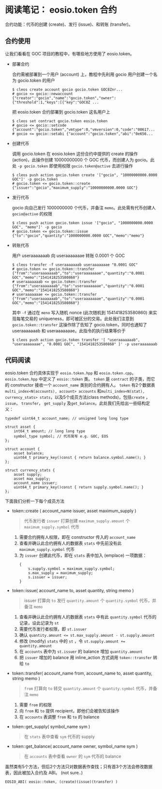 # 阅读笔记： eosio.token 合约
合约功能：代币的创建 (create)、发行 (issue)、和转账 (transfer)。

## 合约使用
让我们看看在 GOC 项目的教程中，有哪些地方使用了 eosio.token。
* 部署合约

    合约需被部署到一个用户 (account) 上，教程中先利用 gocio 用户创建一个名为 gocio.token 的用户
    ```
    $ cleos create account gocio gocio.token GOC8Znr...
    # gocio <= gocio::newaccount {"creator":"gocio","name":"gocio.token","owner":{"threshold":1,"keys":[{"key":"GOC8Z ...
    ```

    把 eosio.token 合约部署到 gocio.token 这名用户上
    ```
    $ cleos set contract gocio.token eosio.token
    # gocio <= gocio::setcode {"account":"gocio.token","vmtype":0,"vmversion":0,"code":"00617...
    # gocio <= gocio::setabi {"account":"gocio.token","abi":"0e656...
    ```
* 创建代币

    调用 gocio.token 在 eosio.token 这份合约中提供的 create 的操作 (action)，此操作创建 10000000000 个 GOC 代币，而创建人为 gocio。此处 `-p gocio.token` 即使用权限 `gocio.token@active` 去进行操作
    ```
    $ cleos push action gocio.token create '["gocio", "10000000000.0000 GOC"]' -p gocio.token
    # gocio.token <= gocio.token::create {"issuer":"gocio","maximum_supply":"10000000000.0000 GOC"}
    ```

* 发行代币
    
    gocio 向自己发行 1000000000 个代币，并备注 `memo`。此处需有代币创建人 `gocio@active` 的权限
    ```
    $ cleos push action gocio.token issue '["gocio", "1000000000.0000 GOC", "memo"]' -p gocio
    # gocio.token <= gocio.token::issue {"to":"gocio","quantity":"1000000000.0000 GOC","memo":"memo"}
    ```

* 转账代币

    用户 useraaaaaaab 向 useraaaaaaae 转账 0.0001 个 GOC
    ```
    $ cleos transfer -f useraaaaaaab useraaaaaaae "0.0001 GOC"
    # gocio.token <= gocio.token::transfer {"from":"useraaaaaaab","to":"useraaaaaaae","quantity":"0.0001 GOC","memo":"1541418253580860"}
    # useraaaaaaab <= gocio.token::transfer {"from":"useraaaaaaab","to":"useraaaaaaae","quantity":"0.0001 GOC","memo":"1541418253580860"}
    # useraaaaaaae <= gocio.token::transfer {"from":"useraaaaaaab","to":"useraaaaaaae","quantity":"0.0001 GOC","memo":"1541418253580860"}
    ```
    其中 `-f` 通过在 `meno` 写入随机 nonce (此次随机到 1541418253580860) 来实现每笔交易的 uniqueness，即可被区分的交易。此处我们注意到 `gocio.token::transfer` 这操作除了告知了 gocio.token，同时也通知了 useraaaaaaab 和 useraaaaaaae。此指令的执行结果等价于
    ```
    $ cleos push action gocio.token transfer '[ "useraaaaaaab", "useraaaaaaae", "0.0001 GOC", "1541418253580860" ]' -p useraaaaaaab
    ```

## 代码阅读
eosio.token 合约具体实现于 `eosio.token.hpp` 和 `eosio.token.cpp`。 `eosio.token.hpp` 中定义了 `eosio::token` 类。 `token` 是 `contract` 的子类，而它的 constructor 接收一个 `account_name` 类别的合约拥有人。 `token` 有2个数据表`multi_index<N(accounts), account> accounts` 和`multi_index<N(stat), currency_stats> stats`，以及5个成员方法(class methods)，包括`create` ， `issue`， `transfer`， `get_supply` 及`get_balance`。此处我们先给出一些结构定义：

```
typedef uint64_t account_name; // unsigned long long type

struct asset {
    int64_t amount; // long long type
    symbol_type symbol; // 代币简写 e.g. GOC, EOS
};

struct account {
    asset balance;
    uint64_t primary_key()const { return balance.symbol.name(); }
};

struct currency_stats {
    asset supply;
    asset max_supply;
    account_name issuer;
    uint64_t primary_key()const { return supply.symbol.name(); }
};
```
下面我们分析一下每个成员方法
* token::create ( account_name issuer, asset maximum_supply )
    > 代币发行者 `issuer` 打算创建 `maximum_supply.amount` 个 `maximum_supply.symbol` 代币
    1. 需要合约拥有人权限，即在 constructor 传入的 `account_name`
    2. 查看并确认此合约拥有人的数据表 `stats` 中先前没有此 `maximum_supply.symbol` 代币
    3. 为 `issuer` 创建此代币，即在 `stats` 表中加入 (emplace) 一项数据：
        ```
        {
            s.supply.symbol = maximum_supply.symbol;
            s.max_supply = maximum_supply;
            s.issuer = issuer;
        }
        ```
* token::issue( account_name to, asset quantity, string memo )
    > issuer 打算向 `to` 发行 `quantity.amount` 个 `quantity.symbol` 代币，并备注 `memo`
    1. 查看并确认此合约拥有人的数据表 `stats` 中有此 `quantity.symbol` 代币的记录，设此记录为 `st`
    2. 需要代币发行者权限，即 `st.issuer`
    3. 确认 `quantity.amount <= st.max_supply.amount - st.supply.amount`
    4. 修改 (modify) `stats` 中的 `st` ，令 `st.supply.amount += quantity.amount`
    5. 在 `accounts` 表中为 `st.issuer` 的 balance 增加 `quantity.amount`
    6. 把 `issuer` 增加的 balance 用 inline_action 方式调用 `token::transfer` 转给 `to`

* token::transfer( account_name from, account_name to, asset quantity, string memo )
    > `from` 打算向 `to` 转交 `quantity.amount` 个 `quantity.symbol` 代币，并备注 `memo`
    1. 需要 `from` 的权限
    2. 向 `from` 和 `to` 提供 recipient，即他们会被告知该操作
    3. 在 `accounts` 表调整 `from` 和 `to` 的 balance

* token::get_supply( symbol_name sym )

    > 在 `stats` 表中查看 `sym` 代币的 supply

* token::get_balance( account_name owner, symbol_name sym )

    > 在 `accounts` 表中查看 `owner` 的 `sym` 代币的 balance

虽然类有5个方法，但后2个方法只对数据表作查找；只有首3个方法会修改数据表，因此被加入合约及 ABI。 (not sure..)
```
EOSIO_ABI( eosio::token, (create)(issue)(transfer) )
```